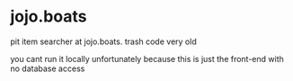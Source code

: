 # jojo.boats
pit item searcher at jojo.boats. trash code very old

you cant run it locally unfortunately because this is just the front-end with no database access
